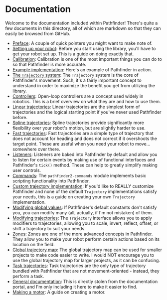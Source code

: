 # Documentation
Welcome to the documentation included within Pathfinder! There's quite a few
documents in this directory, all of which are markdown so that they can easily
be browsed from GitHub.

- [Preface](./00_preface.md):
  A couple of quick pointers you might want to make note of.
- [Setting up your robot](./01_setting_up_robot.md):
  Before you start using the library, you'll have to get your robot set up.
  This is a guide on doing exactly that.
- [Calibration](./14_calibration.md):
  Calibration is one of the most important things you can do to so that
  Pathfinder is more accurate.
- [Example implementation](./10_example_implementation.md):
  Here's an example of Pathfinder in action.
- [The `Trajectory` system](./17_the_trajectory_system.md):
  The `Trajectory` system is the core of Pathfinder's movement. Such, it's a
  fairly important concept to understand in order to maximize the benefit you
  get from utilizing the library.
- [Controllers](./02_controllers.md):
  Open-loop controllers are a concept used widely in robotics. This is a brief
  overview on what they are and how to use them.
- [Linear trajectories](./03_linear_trajectory.md):
  Linear trajectories are the simplest form of trajectories and the logical
  starting point if you've never used Pathfinder before.
- [Spline trajectories](./04_advanced_spline_trajectory.md):
  Spline trajectories provide significantly more flexibility over your robot's
  motion, but are slightly harder to use.
- [Fast trajectories](./09_fast_trajectory.md):
  Fast trajectories are a simple type of trajectory that does not account
  for heading and does not correct if it overshoots the target point. These
  are useful when you need your robot to move... somewhere over there.
- [Listeners](./05_listeners.md):
  Listeners are baked into Pathfinder by default and allow you to listen for
  certain events by making use of functional interfaces and Pathfinder's
  `tick()` method. These can help to greatly simplify making user controls.
- [Commands](./18_commands.md):
  The `pathfinder2-commands` module implements basic scripting functionality
  into Pathfinder.
- [Custom trajectory implementation](./06_custom_trajectory.md):
  If you'd like to REALLY customize Pathfinder and none of the default
  `Trajectory` implementations satisfy your needs, this is a guide on creating
  your own `Trajectory` implementation.
- [Modifying global values](./07_global_values.md):
  If Pathfinder's default constants don't satisfy you, you can modify many
  (all, actually, if I'm not mistaken) of them.
- [Modifying trajectories](./08_modifying_trajectories.md):
  The `Trajectory` interface allows you to apply modifiers to trajectories,
  allowing you to scale, invert, reflect, offset, or shift a trajectory
  to suit your needs.
- [Zones](./11_zones.md):
  Zones are one of the more advanced concepts in Pathfinder. They allow you to
  make your robot perform certain actions based on its location on the field.
- [Global trajectory map](./12_global_trajectory_map.md):
  The global trajectory map can be used for smaller projects to make code
  easier to write. I would NOT encourage you to use the global trajectory
  map for larger projects, as it can be confusing.
- [Task trajectories](./13_task_trajectory.md):
  Task trajectories are the only type of trajectory bundled with Pathfinder
  that are not movement-oriented - instead, they perform a task.
- [General documentation](./15_general_documentation.md):
  This is directly stolen from the documentation portal, and I'm only
  including it here to make it easier to find.
- [Making a motor](./16_making_a_motor.md):
  A guide on creating a motor.
